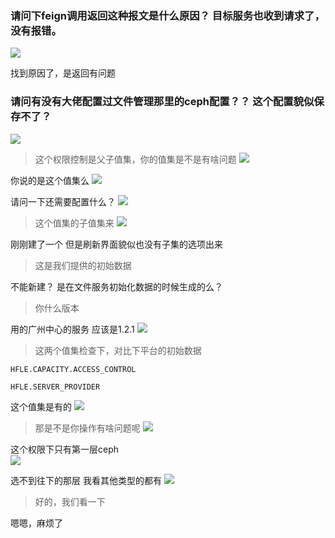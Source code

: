### 请问下feign调用返回这种报文是什么原因？  目标服务也收到请求了，没有报错。
![](https://img2020.cnblogs.com/blog/1231979/202004/1231979-20200413205801162-674928633.png)

找到原因了，是返回有问题


### 请问有没有大佬配置过文件管理那里的ceph配置？？  这个配置貌似保存不了？
![](https://img2020.cnblogs.com/blog/1231979/202004/1231979-20200413205852398-628468714.png)

>这个权限控制是父子值集，你的值集是不是有啥问题
![](https://img2020.cnblogs.com/blog/1231979/202004/1231979-20200413205916755-1212169935.png)


你说的是这个值集么
![](https://img2020.cnblogs.com/blog/1231979/202004/1231979-20200413205934659-584105923.png)


请问一下还需要配置什么？
![](https://img2020.cnblogs.com/blog/1231979/202004/1231979-20200413205953002-569223857.png)

>这个值集的子值集来
![](https://img2020.cnblogs.com/blog/1231979/202004/1231979-20200413210022136-920809752.png)

刚刚建了一个  但是刷新界面貌似也没有子集的选项出来

>这是我们提供的初始数据

不能新建？  是在文件服务初始化数据的时候生成的么？

>你什么版本

用的广州中心的服务  应该是1.2.1
![](https://img2020.cnblogs.com/blog/1231979/202004/1231979-20200413210111140-50509960.png)


>这两个值集检查下，对比下平台的初始数据
```
HFLE.CAPACITY.ACCESS_CONTROL

HFLE.SERVER_PROVIDER
```

这个值集是有的
![](https://img2020.cnblogs.com/blog/1231979/202004/1231979-20200413210156459-1752224104.png)

>那是不是你操作有啥问题呢
![](https://img2020.cnblogs.com/blog/1231979/202004/1231979-20200413210221060-1364078010.png)

这个权限下只有第一层ceph  
![](https://img2020.cnblogs.com/blog/1231979/202004/1231979-20200413210238220-1879933585.png)

选不到往下的那层   我看其他类型的都有
![](https://img2020.cnblogs.com/blog/1231979/202004/1231979-20200413210253612-1901068770.png)

>好的，我们看一下

嗯嗯，麻烦了
